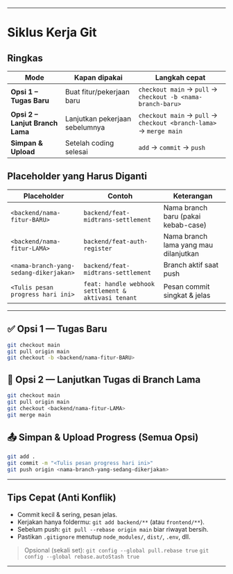 
---

#  Siklus Kerja Git 

## Ringkas

| Mode                            | Kapan dipakai                  | Langkah cepat                                                      |
| ------------------------------- | ------------------------------ | ------------------------------------------------------------------ |
| **Opsi 1 – Tugas Baru**         | Buat fitur/pekerjaan baru      | `checkout main` → `pull` → `checkout -b <nama-branch-baru>`        |
| **Opsi 2 – Lanjut Branch Lama** | Lanjutkan pekerjaan sebelumnya | `checkout main` → `pull` → `checkout <branch-lama>` → `merge main` |
| **Simpan & Upload**             | Setelah coding selesai         | `add` → `commit` → `push`                                          |

## Placeholder yang Harus Diganti

| Placeholder                            | Contoh                                              | Keterangan                            |
| -------------------------------------- | --------------------------------------------------- | ------------------------------------- |
| `<backend/nama-fitur-BARU>`            | `backend/feat-midtrans-settlement`                  | Nama branch baru (pakai kebab-case)   |
| `<backend/nama-fitur-LAMA>`            | `backend/feat-auth-register`                        | Nama branch lama yang mau dilanjutkan |
| `<nama-branch-yang-sedang-dikerjakan>` | `backend/feat-midtrans-settlement`                  | Branch aktif saat push                |
| `<Tulis pesan progress hari ini>`      | `feat: handle webhook settlement & aktivasi tenant` | Pesan commit singkat & jelas          |

---

## ✅ Opsi 1 — Tugas Baru

```bash
git checkout main
git pull origin main
git checkout -b <backend/nama-fitur-BARU>
```

## 🔁 Opsi 2 — Lanjutkan Tugas di Branch Lama

```bash
git checkout main
git pull origin main
git checkout <backend/nama-fitur-LAMA>
git merge main
```

## 📤 Simpan & Upload Progress (Semua Opsi)

```bash
git add .
git commit -m "<Tulis pesan progress hari ini>"
git push origin <nama-branch-yang-sedang-dikerjakan>
```

---

## Tips Cepat (Anti Konflik)

* Commit kecil & sering, pesan jelas.
* Kerjakan hanya foldermu: `git add backend/**` (atau `frontend/**`).
* Sebelum push: `git pull --rebase origin main` biar riwayat bersih.
* Pastikan `.gitignore` menutup `node_modules/`, `dist/`, `.env`, dll.

> Opsional (sekali set):
> `git config --global pull.rebase true`
> `git config --global rebase.autoStash true`

---
